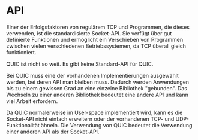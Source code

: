 # API

Einer der Erfolgsfaktoren von regulärem TCP und Programmen, die dieses verwenden, ist die standardisierte Socket-API. Sie verfügt über gut definierte Funktionen und ermöglicht ein Verschieben von Programmen zwischen vielen verschiedenen Betriebssystemen, da TCP überall gleich funktioniert.

QUIC ist nicht so weit. Es gibt keine Standard-API für QUIC.

Bei QUIC muss eine der vorhandenen Implementierungen ausgewählt werden, bei deren API man bleiben muss. Dadurch werden Anwendungen bis zu einem gewissen Grad an eine einzelne Bibliothek "gebunden". Das Wechseln zu einer anderen Bibliothek bedeutet eine andere API und kann viel Arbeit erfordern.

Da QUIC normalerweise im User-space implementiert wird, kann es die Socket-API nicht einfach erweitern oder der vorhandenen TCP- und UDP-Funktionalität ähneln. Die Verwendung von QUIC bedeutet die Verwendung einer anderen API als der Socket-API.
